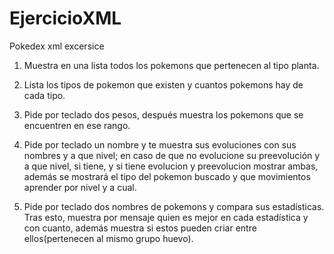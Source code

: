 # EjercicioXML

Pokedex xml excersice

1. Muestra en una lista todos los pokemons que pertenecen al tipo planta.

2. Lista los tipos de pokemon que existen y cuantos pokemons hay de cada tipo.

3. Pide por teclado dos pesos, después muestra los pokemons que se encuentren en ese rango.

4. Pide por teclado un nombre y te muestra sus evoluciones con sus nombres y a que nivel; en caso de que no evolucione su preevolución y a que nivel, si tiene, y si tiene evolucion y preevolucion mostrar ambas, además se mostrará el tipo del pokemon buscado y que movimientos aprender por nivel y a cual.

5. Pide por teclado dos nombres de pokemons y compara sus estadísticas. Tras esto, muestra por mensaje quien es mejor en cada estadística y con cuanto, además muestra si estos pueden criar entre ellos(pertenecen al mismo grupo huevo).
